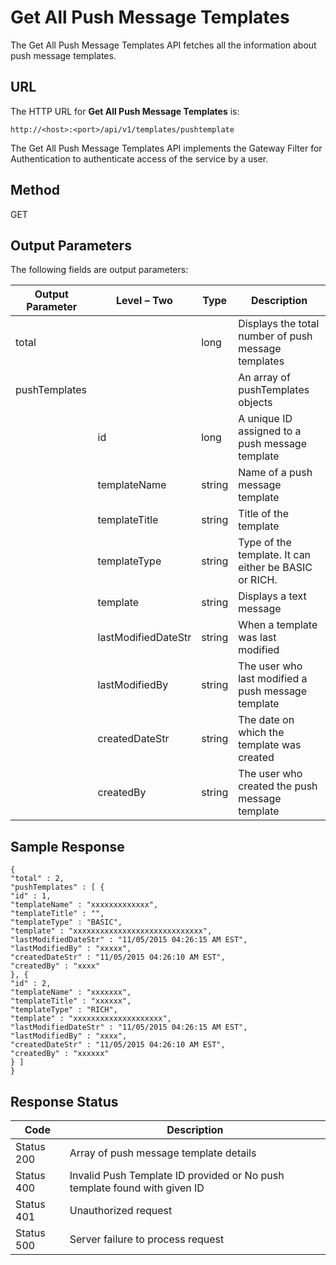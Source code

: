
# Get All Push Message Templates

The Get All Push Message Templates API fetches all the information about push message templates.

## URL

The HTTP URL for **Get All Push Message Templates** is:

```
http://<host>:<port>/api/v1/templates/pushtemplate
```

The Get All Push Message Templates API implements the Gateway Filter for Authentication to authenticate access of the service by a user.

## Method

GET

## Output Parameters

The following fields are output parameters:

| Output Parameter | Level – Two         | Type   | Description                                           |
| ---------------- | ------------------- | ------ | ----------------------------------------------------- |
| total            |                     | long   | Displays the total number of push message templates   |
| pushTemplates    |                     |        | An array of pushTemplates objects                     |
|                  | id                  | long   | A unique ID assigned to a push message template       |
|                  | templateName        | string | Name of a push message template                       |
|                  | templateTitle       | string | Title of the template                                 |
|                  | templateType        | string | Type of the template. It can either be BASIC or RICH. |
|                  | template            | string | Displays a text message                               |
|                  | lastModifiedDateStr | string | When a template was last modified                     |
|                  | lastModifiedBy      | string | The user who last modified a push message template    |
|                  | createdDateStr      | string | The date on which the template was created            |
|                  | createdBy           | string | The user who created the push message template        |

## Sample Response

```
{
"total" : 2,
"pushTemplates" : [ {
"id" : 1,
"templateName" : "xxxxxxxxxxxxx",
"templateTitle" : "",
"templateType" : "BASIC",
"template" : "xxxxxxxxxxxxxxxxxxxxxxxxxxxxx",
"lastModifiedDateStr" : "11/05/2015 04:26:15 AM EST",
"lastModifiedBy" : "xxxxx",
"createdDateStr" : "11/05/2015 04:26:10 AM EST",
"createdBy" : "xxxx"
}, {
"id" : 2,
"templateName" : "xxxxxxx",
"templateTitle" : "xxxxxx",
"templateType" : "RICH",
"template" : "xxxxxxxxxxxxxxxxxxxx",
"lastModifiedDateStr" : "11/05/2015 04:26:15 AM EST",
"lastModifiedBy" : "xxxx",
"createdDateStr" : "11/05/2015 04:26:10 AM EST",
"createdBy" : "xxxxxx"
} ]
}

```

## Response Status

| Code       | Description                                                               |
| ---------- | ------------------------------------------------------------------------- |
| Status 200 | Array of push message template details                                    |
| Status 400 | Invalid Push Template ID provided or No push template found with given ID |
| Status 401 | Unauthorized request                                                      |
| Status 500 | Server failure to process request                                         |
